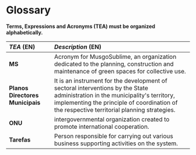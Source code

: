 # Glossary

**Terms, Expressions and Acronyms (TEA) must be organized alphabetically.**


| **_TEA_** (EN) | **_Description_** (EN)                                                                    |                                       
|:---------------|:------------------------------------------------------------------------------------------|
| **MS**      | Acronym for MusgoSublime, an organization dedicated to the planning, construction and maintenance of green spaces for collective use. |
| **Planos Directores Municipais**        | It is an instrument for the development of sectoral interventions by the State administration in the municipality's territory, implementing the principle of coordination of the respective territorial planning strategies.                                                             |
| **ONU**        |    intergovernmental organization created to promote international cooperation.                                                                                 |
| **Tarefas**      | Person responsible for carrying out various business supporting activities on the system. |







